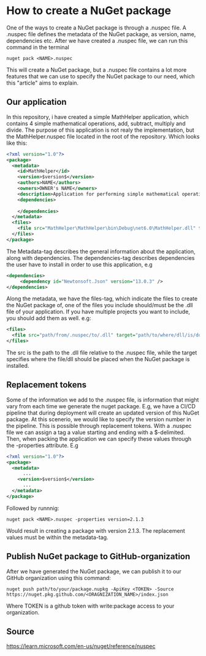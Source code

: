 # How to create a NuGet package
One of the ways to create a NuGet package is through a .nuspec file. A .nuspec file defines the metadata of the NuGet package, as version, name, dependencies etc. 
After we have created a .nuspec file, we can run this command in the terminal
```
nuget pack <NAME>.nuspec
```
This will create a NuGet package, but a .nuspec file contains a lot more features that we can use to specify the NuGet package to our need, which this "article" aims to explain.

## Our application
In this repository, i have created a simple MathHelper application, which contains 4 simple mathematical operations, add, subtract, multiply and divide. The purpose of this application is not realy the implementation, but the MathHelper.nuspec file located in the root of the repository. Which looks like this:
```xml
<?xml version="1.0"?>
<package>
  <metadata>
    <id>MathHelper</id>
    <version>$version$</version>
    <authors>NAME</authors>
    <owners>OWNER's NAME</owners>
    <description>Application for performing simple mathematical operations</description>
    <dependencies>
     
    </dependencies>
  </metadata>
  <files>
    <file src="MathHelper\MathHelper\bin\Debug\net6.0\MathHelper.dll" target="lib\net6.0\MathHelper.dll" />
  </files>
</package>
```
The Metadata-tag describes the general information about the application, along with dependencies. The dependencies-tag describes dependencies the user have to install in order to use this application, e.g 
```xml 
<dependencies>
     <dependency id="Newtonsoft.Json" version="13.0.3" />
</dependencies>
```
Along the metadata, we have the files-tag, which indicate the files to create the NuGet package of, one of the files you include should/must be the .dll file of your application. If you have multiple projects you want to include, you should add them as well. e.g:
```xml
<files>
  <file src="path/from/.nuspec/to/.dll" target="path/to/where/dll/is/downloaded.dll">
</files>
```
The src is the path to the .dll file relative to the .nuspec file, while the target specifies where the file/dll should be placed when the NuGet package is installed.

## Replacement tokens
Some of the information we add to the .nuspec file, is information that might vary from each time we generate the nuget package. E.g, we have a CI/CD pipeline that during deployment will create an updated version of this NuGet package. At this scenerio, we would like to specify the version number in the pipeline. This is possible through replacement tokens. With a .nuspec file we can assign a tag a value starting and ending with a $-delimited. Then, when packing the application we can specify these values through the -properties attribute. E.g
```xml
<?xml version="1.0"?>
<package>
  <metadata>
      ...
    <version>$version$</version>
      ...
  </metadata>
</package>
```
Followed by runnnig:
```
nuget pack <NAME>.nuspec -properties version=2.1.3
```
Would result in creating a package with version 2.1.3. 
The replacement values must be within the metadata-tag.

## Publish NuGet package to GitHub-organization
After we have generated the NuGet package, we can publish it to our GitHub organization using this command:
```
nuget push path/to/your/package.nupkg -ApiKey <TOKEN> -Source https://nuget.pkg.github.com/<ORAGNIZATION_NAME>/index.json
```
Where TOKEN is a github token with write:package access to your organization.

## Source
https://learn.microsoft.com/en-us/nuget/reference/nuspec
